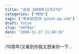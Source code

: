 ```yaml
---
title: "说说 2008年11月27日"
categories: ["嘀咕"]
tags: ["来自QQ空间 qzone.qq.com"]
draft: false
slug: "amFQqs"
date: "2008-11-27 11:48:36"
---
```


/10周年/又看到你我又想亲你一下...
